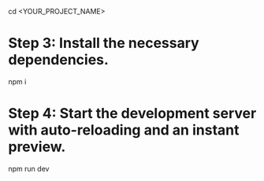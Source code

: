 cd <YOUR_PROJECT_NAME>

# Step 3: Install the necessary dependencies.
npm i

# Step 4: Start the development server with auto-reloading and an instant preview.
npm run dev
